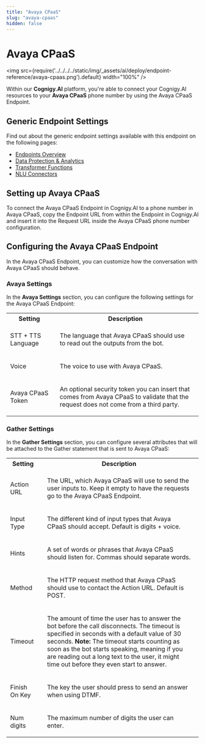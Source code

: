 ```yaml
---
title: "Avaya CPaaS" 
slug: "avaya-cpaas" 
hidden: false 
---
```


# Avaya CPaaS

<img src={require('../../../../static/img/_assets/ai/deploy/endpoint-reference/avaya-cpaas.png').default} width="100%" />

Within our **Cognigy.AI** platform, you're able to connect your Cognigy.AI resources to your **Avaya CPaaS** phone number by using the Avaya CPaaS Endpoint.

## Generic Endpoint Settings
Find out about the generic endpoint settings available with this endpoint on the following pages:

- [Endpoints Overview](../endpoints/overview.md) 
- [Data Protection & Analytics](../endpoints/data-protection-and-analytics.md)
- [Transformer Functions](../endpoints/transformers/transformers.md) 
- [NLU Connectors](../../empower/nlu/external/nlu-connectors.md)

## Setting up Avaya CPaaS

To connect the Avaya CPaaS Endpoint in Cognigy.AI to a phone number in Avaya CPaaS, copy the Endpoint URL from within the Endpoint in Cognigy.AI and insert it into the Request URL inside the Avaya CPaaS phone number configuration.

## Configuring the Avaya CPaaS Endpoint

In the Avaya CPaaS Endpoint, you can customize how the conversation with Avaya CPaaS should behave.

### Avaya Settings

In the **Avaya Settings** section, you can configure the following settings for the Avaya CPaaS Endpoint:

<table>
    <tr>
    <th>Setting</th>
    <th>Description</th> 
  </tr>
  <tr>
    <td class="type" style="vertical-align: middle; padding: 10px;">STT + TTS Language</td>
    <td style="padding: 20px;">
      The language that Avaya CPaaS should use to read out the outputs from the bot.
    </td>
  </tr>
    <tr>
    <td class="type" style="vertical-align: middle; padding: 10px;">Voice</td>
    <td style="padding: 20px;">
      The voice to use with Avaya CPaaS.
      </td>
  </tr>
    <tr>
    <td class="type" style="vertical-align: middle; padding: 10px;">Avaya CPaaS Token</td>
    <td style="padding: 20px;">
      An optional security token you can insert that comes from Avaya CPaaS to validate that the request does not come from a third party.
      </td>
  </tr>
</table>

### Gather Settings

In the **Gather Settings** section, you can configure several attributes that will be attached to the Gather statement that is sent to Avaya CPaaS:

<table>
    <tr>
    <th>Setting</th>
    <th>Description</th> 
  </tr>
  <tr>
    <td class="type" style="vertical-align: middle; padding: 10px;">Action URL</td>
    <td style="padding: 20px;">
      The URL, which Avaya CPaaS will use to send the user inputs to. Keep it empty to have the requests go to the Avaya CPaaS Endpoint.
    </td>
  </tr>
    <tr>
    <td class="type" style="vertical-align: middle; padding: 10px;">Input Type</td>
    <td style="padding: 20px;">
      The different kind of input types that Avaya CPaaS should accept. Default is digits + voice.
    </td>
  </tr>
  <tr>
    <td class="type" style="vertical-align: middle; padding: 10px;">Hints</td>
    <td style="padding: 20px;">
      A set of words or phrases that Avaya CPaaS should listen for. Commas should separate words.
    </td>
  </tr>
  <tr>
    <td class="type" style="vertical-align: middle; padding: 10px;">Method</td>
    <td style="padding: 20px;">
      The HTTP request method that Avaya CPaaS should use to contact the Action URL. Default is POST.
      </td>
  </tr>
      <tr>
    <td class="type" style="vertical-align: middle; padding: 10px;">Timeout</td>
    <td style="padding: 20px;">
      The amount of time the user has to answer the bot before the call disconnects. The timeout is specified in seconds with a default value of 30 seconds. <b>Note:</b> The timeout starts counting as soon as the bot starts speaking, meaning if you are reading out a long text to the user, it might time out before they even start to answer.
      </td>
  </tr>
      <tr>
    <td class="type" style="vertical-align: middle; padding: 10px;">Finish On Key</td>
    <td style="padding: 20px;">
      The key the user should press to send an answer when using DTMF.
      </td>
  </tr>
      <tr>
    <td class="type" style="vertical-align: middle; padding: 10px;">Num digits</td>
    <td style="padding: 20px;">
      The maximum number of digits the user can enter.
      </td>
  </tr>
</table>